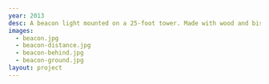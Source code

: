 ```yaml
---
year: 2013
desc: A beacon light mounted on a 25-foot tower. Made with wood and bistro lights.
images:
  - beacon.jpg
  - beacon-distance.jpg
  - beacon-behind.jpg
  - beacon-ground.jpg
layout: project
---
```

